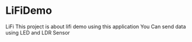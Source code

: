 # LiFiDemo
LiFi This project is about lifi demo using this application You Can send data using LED and LDR Sensor
